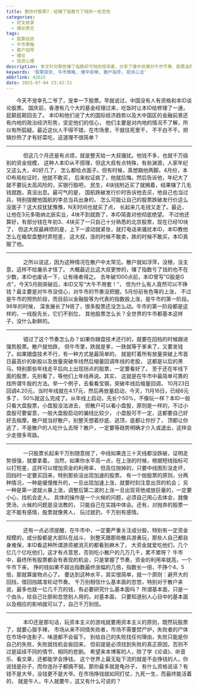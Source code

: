 ```yaml
---
title: 教你炒股票7：给赚了指数亏了钱的一些忠告
categories:
  - 好文收录
  - 缠论原文
tags:
  - 股票投资
  - 牛市策略
  - 散户指导
  - 缠论
  - 投资心理
description: 本文针对那些赚了指数却亏钱的投资者，分享了缠中说禅对牛市节奏、股票选择、操作心法的深刻见解，提醒散户正确把握趋势和资金利用，远离盲目操作。
keywords: '股票投资, 牛市策略, 缠中说禅, 散户指导, 投资心法'
abbrlink: 42615
date: 2025-07-04 23:42:51
---
```


　　今天不宠幸孔二爷了，宠幸一下股票。早就说过，中国没有人有资格和本ID谈论股票。 国庆前，香港有几个大的基金经理过来，吃饭时让本ID给修理了一通，屁颠屁颠回去了。 本ID和他们说了大的国际经济趋势以及大中国区的金融前景还有内地的政治经济形势，坚定他们的信心， 他们主要是对内地的情况不了解，所以有所狐疑。最近这伙人干得不错，在市场里，干就往死里干， 不干白不干。把锅炒热了才有好菜吃，这道理不很简单？

---
　<!-- more -->
　　但这几个月还是有点烦，就是整天给一大叔骚扰。他钱不多，也就千万级别的资金规模， 这种人本ID从不搭理，但这大叔有点特殊，有些渊源，人家年纪又这么大，40好几了， 怎么都给点面子。但有时候，真想踹他两脚。4月份，本ID布局权证时，他就不敢买， 后来权证疯了，他就后悔。然后告诉他，年纪大了就不要玩太高风险的，买银行股吧， 民生，4块钱附近买了就搁着，结果赚了几毛钱就跑，真没出息。最可气的是， 国航跌破发行价时告诉他去买，他自己也当过兵，特别提醒他国航的李总当兵出身的， 怎么可能让自己的股票跌破发行价这么没面子？这大叔犹犹豫豫，N天时间也就买了点， 长起来几毛钱又走了。最近，让他在3元多吸纳北辰实业，4块不到就跑了，本ID简直对他彻底绝望。 不过他还算好，有部分钱在年初3、4块买了一只自己十分熟悉的北京股票，现在已经10块了， 但这大叔最麻烦的是，上下一波动就紧张，就打电话来骚扰本ID，本ID教他怎么在箱型盘整时弄短差， 这大叔，涨的时候不敢卖，跌的时候不敢买，本ID真服了他。

---
　
　　之所以说这，因为这种情况在散户中太常见。散户就如浮萍，没根，没主意，这样不给屠杀才怪了。 大概最近比这大叔更惨的，赚了指数亏了钱的也不在少数，本ID也废话一下，让有缘者得之。 去年破1000点前，本ID曾写“G股是G点”，今天5月刚突破后，本ID又写“大牛不用套！”， 但为什么有人竟然可以不挣钱？最主要是对牛市没信心，对牛市的节奏没把握。5月份前有色等的上涨， 不过是牛市的预热阶段，而目前以金融股等为代表的指数股上涨，是牛市的第一阶段。96年的时候， 深发展长了N倍了，很多股票还没怎么动。牛市的第一阶段都是这样的，一线股先长，它们不到位， 其他股票怎么长？全世界的牛市都基本这样子，没什么新鲜的。

---
　
　　错过了这个节奏怎么办？如果你跟盘技术还行的，就要在回档的时候跟进强势股票。散户就怕跌， 但牛市里，跌就是爹，一跌就等于爹来了，又要发钱了。如果跟盘技术不行，有一种方式是最简单的， 就是盯着所有放量突破上市首日最高价的新股以及放量突破年线然后缩量回调年线的老股， 这都是以后的黑马。特别那些年线走平后向上出现拐点的股票，一定要看好了。 至于还在年线下面的股票，先别看了，等他们上年线再说。其实， 这就是在牛市中最简单可靠的找所谓牛股的方法。举一个例子，去看看宝钢，突破年线后缩量回调， 10月23日回调4.20元，当时年线就在4.17元，然后再放量启动，今天，11月16日，已经6元多了， 50%就这么完成了。从年线上启动，先长个50%，不像玩一样？本ID一般只看大盘股票，小盘股没法进去， 但散户可以看小盘股，原则是一样的，不过小盘股可要留意，一般大盘股启动的骗线比较少， 小盘股可不一定，这都要自己好好去揣摩。散户就当好散户，别整天想着抄底、逃顶，底都让你抄了， 顶都让你逃了，不是散户的人吃什么去呀？散户，一定要等趋势明确才介入或退出，这样会少走很多弯路。

---
　
　　一只股票长起来千万别随意抛了，中线如果连三十天线都没跌破，证明走势很强，就要拿着。 当然，如果你水平高一点，在上涨的时候，根据短线指标可以打短差，这样可以增加资金的利用率， 但高位抛掉的，只要中线图形没走坏，回挡时一定要买回来，特别那些没出现加速的股票。 有一个抛股票的原则，分两种情况，一种是缓慢推升的，一旦出现加速上涨，就要时刻注意出货的机会； 另一种是第一波就火暴上涨，调整后第二波的上涨一旦出现背弛或放巨量的，一定要小心，找机会走人。 具体的操作是一个火候的问题，必须自己用心去体会，就像煲汤，火候的问题是没法教的， 只能自己在实践中体会。还有，对抛弃的股票一定不能有感情，股票就像男人， 玩过就扔，千万别有感情。

---
　
　　还有一点必须提醒，在牛市中，一定要严重关注成分股，特别有一定资金规模的，成分股都是大部队在战斗， 别整天跟那些散兵游勇玩，那些人自己都自身难保，本ID看这种所谓游资被消灭的都看到麻木了， 大资金就爱吃他们，几个亿几个亿吃他们，这才有点意思，否则吃小散户的几万几千，累不累呀？ 牛市中，最终所有股票都会有表现的机会，只是掌握了节奏，资金的利用率就高，一个牛市下来， 挣的钱如果不超出指数最终涨幅的几倍，指数长一倍，不挣个4、5倍，那就算废物点心了。 要达到这种水平，其实很简单，就一个原则：避开大的回挡，借回挡踏准轮动节奏。 千万别相信什么基本面的忽悠，特别对于散户来说，最多也就一亿几千万的钱，有必要研究什么基本面吗？ 所谓基本面，只是一个由头，给自己壮胆和忽悠别人用的。对基本面， 只要知道别人心目中的基本面以及相应的影响就可以了，自己千万别信。

---
　
　　本ID还是那句话，玩资本主义的游戏就要用资本主义的原则，既然玩股票了，就要心狠手辣， 市场从来不同情失败者，市场不需要焚尸炉，失败者的尸体在市场中连影子、味道都不会留下。 别给自己的失败找任何理由，失败只能是你自己的失败，失败就找机会扳回来， 但前提是必须找到失败的真正原因，否则不过是延续不同的情节、相同的悲剧。 希望来本博客的人，除了学《论语》、听音乐、看文章，还都能学会挣钱。 这个世界上最无耻下流的就是不会挣钱的人，你说钱是孙子，而你连孙子都搞不掂，那你最多就是龟孙子， 有什么资格说话？有钱不是大爷，没钱更不是大爷。在市场挣钱就如同打仗，九死一生，而最终能活着的， 就是牛人，牛人就要牛，这又有什么可说的？
